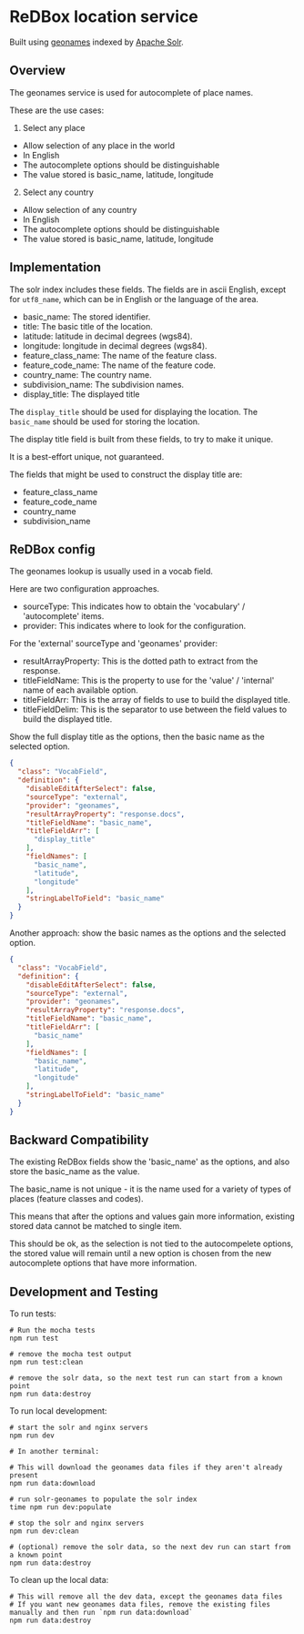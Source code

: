 # ReDBox location service

Built using [geonames](https://download.geonames.org/export/) 
indexed by [Apache Solr](https://solr.apache.org/).


## Overview

The geonames service is used for autocomplete of place names.

These are the use cases:

1. Select any place

- Allow selection of any place in the world
- In English
- The autocomplete options should be distinguishable
- The value stored is basic_name, latitude, longitude

2. Select any country

- Allow selection of any country
- In English
- The autocomplete options should be distinguishable
- The value stored is basic_name, latitude, longitude


## Implementation

The solr index includes these fields.
The fields are in ascii English, except for `utf8_name`, which can be in English or the language of the area.

- basic_name: The stored identifier.
- title: The basic title of the location.
- latitude: latitude in decimal degrees (wgs84).
- longitude: longitude in decimal degrees (wgs84).
- feature_class_name: The name of the feature class.
- feature_code_name: The name of the feature code.
- country_name: The country name.
- subdivision_name: The subdivision names.
- display_title: The displayed title

The `display_title` should be used for displaying the location.
The `basic_name` should be used for storing the location.

The display title field is built from these fields, to try to make it unique.

It is a best-effort unique, not guaranteed.

The fields that might be used to construct the display title are:
- feature_class_name
- feature_code_name
- country_name
- subdivision_name

## ReDBox config

The geonames lookup is usually used in a vocab field.

Here are two configuration approaches.

- sourceType: This indicates how to obtain the 'vocabulary' / 'autocomplete' items.
- provider: This indicates where to look for the configuration.

For the 'external' sourceType and 'geonames' provider:

- resultArrayProperty: This is the dotted path to extract from the response.
- titleFieldName: This is the property to use for the 'value' / 'internal' name of each available option.
- titleFieldArr: This is the array of fields to use to build the displayed title.
- titleFieldDelim: This is the separator to use between the field values to build the displayed title.

Show the full display title as the options, then the basic name as the selected option.

```json
{
  "class": "VocabField",
  "definition": {
    "disableEditAfterSelect": false,
    "sourceType": "external",
    "provider": "geonames",
    "resultArrayProperty": "response.docs",
    "titleFieldName": "basic_name",
    "titleFieldArr": [
      "display_title"
    ],
    "fieldNames": [
      "basic_name",
      "latitude",
      "longitude"
    ],
    "stringLabelToField": "basic_name"
  }
}
```

Another approach: show the basic names as the options and the selected option.

```json
{
  "class": "VocabField",
  "definition": {
    "disableEditAfterSelect": false,
    "sourceType": "external",
    "provider": "geonames",
    "resultArrayProperty": "response.docs",
    "titleFieldName": "basic_name",
    "titleFieldArr": [
      "basic_name"
    ],
    "fieldNames": [
      "basic_name",
      "latitude",
      "longitude"
    ],
    "stringLabelToField": "basic_name"
  }
}
```

## Backward Compatibility

The existing ReDBox fields show the 'basic_name' as the options,
and also store the basic_name as the value.

The basic_name is not unique - it is the name used for a variety of
types of places (feature classes and codes).

This means that after the options and values gain more information,
existing stored data cannot be matched to single item.

This should be ok, as the selection is not tied to the autocompelete options,
the stored value will remain until a new option is chosen from the new 
autocomplete options that have more information.


## Development and Testing

To run tests:

```shell
# Run the mocha tests
npm run test

# remove the mocha test output
npm run test:clean

# remove the solr data, so the next test run can start from a known point
npm run data:destroy
```

To run local development:

```shell
# start the solr and nginx servers
npm run dev

# In another terminal:

# This will download the geonames data files if they aren't already present
npm run data:download

# run solr-geonames to populate the solr index
time npm run dev:populate

# stop the solr and nginx servers
npm run dev:clean

# (optional) remove the solr data, so the next dev run can start from a known point
npm run data:destroy
```

To clean up the local data:

```shell
# This will remove all the dev data, except the geonames data files
# If you want new geonames data files, remove the existing files manually and then run `npm run data:download`
npm run data:destroy
```
